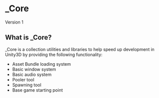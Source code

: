# _Core
Version 1

What is _Core?
---
_Core is a collection utilities and libraries to help speed up development in Unity3D by providing the following functionality:
* Asset Bundle loading system
* Basic window system
* Basic audio system
* Pooler tool
* Spawning tool
* Base game starting point



